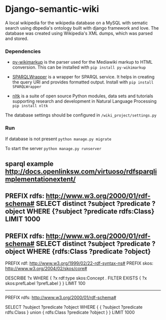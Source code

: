# Django-semantic-wiki

A local wikipedia for the wikipedia database on a MySQL with sematic search using dbpedia's ontology built with django framework and love. The database was created using Wikipedia's XML dumps, which was parsed and stored.

### Dependencies
* [py-wikimarkup](https://github.com/dcramer/py-wikimarkup) is the parser used for the Mediawiki markup to HTML conversion. This can be installed with ```pip install py-wikimarkup```

* [SPARQLWrapper](https://rdflib.github.io/sparqlwrapper/) is a wrapper for SPARQL service. It helps in creating the query URI and provides formatted output. Install with ```pip install SPARQLWrapper```

* [nltk](https://github.com/nltk/nltk) is a suite of open source Python modules, data sets and tutorials supporting research and development in Natural Language Processing ```pip install nltk``` 

The database settings should be configured in ```/wiki_project/settings.py```


### Run
If database is not present ```python manage.py migrate```

To start the server ```python manage.py runserver```


sparql example
http://docs.openlinksw.com/virtuoso/rdfsparqlimplementationextent/
------------
PREFIX rdfs: <http://www.w3.org/2000/01/rdf-schema#>
SELECT distinct ?subject ?predicate ?object
WHERE 
{?subject ?predicate rdfs:Class}
LIMIT 1000
------------
PREFIX rdfs: <http://www.w3.org/2000/01/rdf-schema#>
SELECT distinct ?subject ?predicate ?object
WHERE 
{rdfs:Class ?predicate ?object}
-------------
PREFIX rdf: <http://www.w3.org/1999/02/22-rdf-syntax-ns#>
PREFIX skos: <http://www.w3.org/2004/02/skos/core#>

DESCRIBE ?x WHERE {
  ?x rdf:type skos:Concept .
  FILTER EXISTS { ?x skos:prefLabel ?prefLabel }
}
LIMIT 100

-----------
PREFIX rdfs: <http://www.w3.org/2000/01/rdf-schema#>


SELECT ?subject ?predicate ?object
WHERE 
{
  {
    ?subject ?predicate rdfs:Class
  }
  union
  {
    rdfs:Class ?predicate ?object
  }
}
LIMIT 1000
